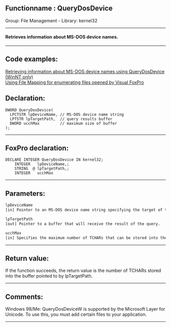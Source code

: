 <link rel="stylesheet" type="text/css" href="../../css/win32api.css">  
<link rel="stylesheet" href="https://cdnjs.cloudflare.com/ajax/libs/font-awesome/4.7.0/css/font-awesome.min.css">

## Functionname : QueryDosDevice
Group: File Management - Library: kernel32    
***  


#### Retrieves information about MS-DOS device names.
***  


## Code examples:
[Retrieving information about MS-DOS device names using QueryDosDevice (WinNT only)](../../samples/sample_241.md)  
[Using File Mapping for enumerating files opened by Visual FoxPro](../../samples/sample_473.md)  

## Declaration:
```foxpro  
DWORD QueryDosDevice(
  LPCTSTR lpDeviceName, // MS-DOS device name string
  LPTSTR lpTargetPath,  // query results buffer
  DWORD ucchMax         // maximum size of buffer
);  
```  
***  


## FoxPro declaration:
```foxpro  
DECLARE INTEGER QueryDosDevice IN kernel32;
	INTEGER   lpDeviceName,;
	STRING  @ lpTargetPath,;
	INTEGER   ucchMax  
```  
***  


## Parameters:
```txt  
lpDeviceName
[in] Pointer to an MS-DOS device name string specifying the target of the query.

lpTargetPath
[out] Pointer to a buffer that will receive the result of the query.

ucchMax
[in] Specifies the maximum number of TCHARs that can be stored into the buffer pointed to by lpTargetPath.  
```  
***  


## Return value:
If the function succeeds, the return value is the number of TCHARs stored into the buffer pointed to by lpTargetPath.   
***  


## Comments:
Windows 98/Me: QueryDosDeviceW is supported by the Microsoft Layer for Unicode. To use this, you must add certain files to your application.  
  
***  

